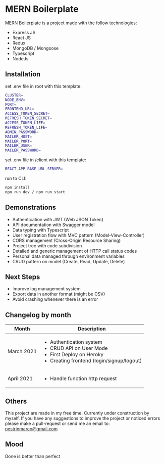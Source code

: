 # MERN Boilerplate

MERN Boilerplate is a project made with the follow technologies:
- Express JS
- React JS
- Redux
- MongoDB / Mongoose
- Typescript
- NodeJs
## Installation
set .env file in root with this template:
```bash
CLUSTER=
NODE_ENV=
PORT=
FRONTEND_URL=
ACCESS_TOKEN_SECRET=
REFRESH_TOKEN_SECRET=
ACCESS_TOKEN_LIFE=
REFRESH_TOKEN_LIFE=
ADMIN_PASSWORD=
MAILER_HOST=
MAILER_PORT=
MAILER_USER=
MAILER_PASSWORD=
```
set .env file in /client with this template:
```bash
REACT_APP_BASE_URL_SERVER=
```
run to CLI:
```bash
npm install
npm run dev / npm run start
```
## Demonstrations
- Authentication with JWT (Web JSON Token)
- API documentation with Swagger model
- Data typing with Typescript
- User registration flow with MVC pattern (Model-View-Controller)
- CORS management (Cross-Origin Resource Sharing)
- Project tree with code subdivision
- Detailed and generic management of HTTP call status codes
- Personal data managed through environment variables
- CRUD pattern on model (Create, Read, Update, Delete)

## Next Steps
- Improve log management system
- Export data in another format (might be CSV)
- Avoid crashing whenever there is an error

## Changelog by month
| Month | Description |
| --- | --- |
| March 2021 | <ul> <li>Authentication system </li><li> CRUD API on User Mode </li><li> First Deploy on Heroky </li><li> Creating frontend (login/signup/logout) </ul>|
| April 2021 | <ul> <li>Handle function http request</li> |


## Others
This project are made in my free time. Currently under construction by myself.
If you have any suggestions to improve the project or noticed errors please make a pull-request or send me an email to: pestrinmarco@gmail.com

## Mood
Done is better than perfect